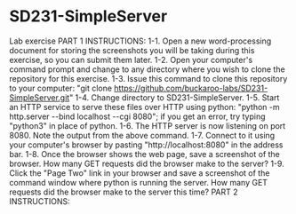 # SD231-SimpleServer
Lab exercise
PART 1 INSTRUCTIONS:
1-1. Open a new word-processing document for storing the screenshots you will be taking during this exercise, so you can submit them later.
1-2. Open your computer's command prompt and change to any directory where you wish to clone the repository for this exercise.
1-3. Issue this command to clone this repository to your computer: "git clone https://github.com/buckaroo-labs/SD231-SimpleServer.git"
1-4. Change directory to SD231-SimpleServer.
1-5. Start an HTTP service to serve these files over HTTP using python: "python -m http.server --bind localhost --cgi 8080"; if you get an error, try typing "python3" in place of python.
1-6. The HTTP server is now listening on port 8080. Note the output from the above command. 
1-7. Connect to it using your computer's browser by pasting "http://localhost:8080" in the address bar. 
1-8. Once the browser shows the web page, save a screenshot of the browser.  How many GET requests did the browser make to the server?
1-9. Click the "Page Two" link in your browser and save a screenshot of the command window where python is running the server. How many GET requests did the browser make to the server this time?
PART 2 INSTRUCTIONS:   
